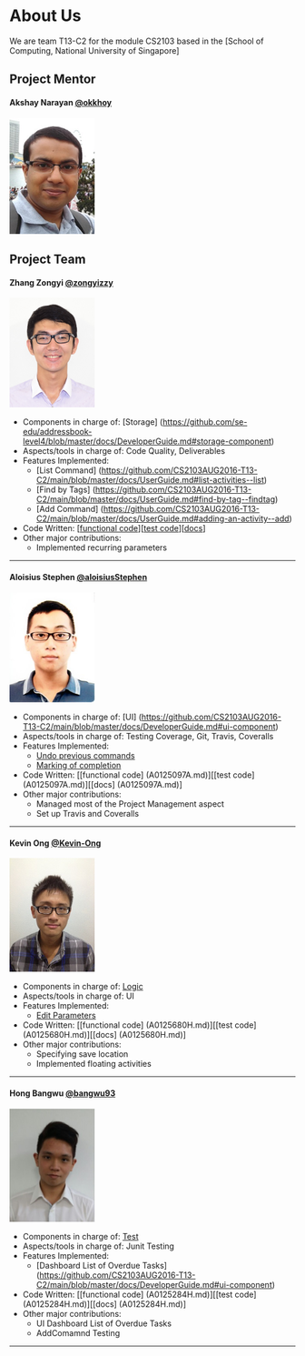 # About Us

We are team T13-C2 for the module CS2103 based in the [School of Computing, National University of Singapore]

## Project Mentor

#### Akshay Narayan [@okkhoy](https://github.com/okkhoy)
<img src="images/AkshayNarayan.jpg" width="150"><br>


## Project Team

#### Zhang Zongyi [@zongyizzy](http://github.com/zongyizzy)
<img src="images/Zongyi.jpg" width="150"><br>
* Components in charge of: [Storage] (https://github.com/se-edu/addressbook-level4/blob/master/docs/DeveloperGuide.md#storage-component)
* Aspects/tools in charge of: Code Quality, Deliverables
* Features Implemented:
  * [List Command] (https://github.com/CS2103AUG2016-T13-C2/main/blob/master/docs/UserGuide.md#list-activities--list)
  * [Find by Tags] (https://github.com/CS2103AUG2016-T13-C2/main/blob/master/docs/UserGuide.md#find-by-tag--findtag)
  * [Add Command] (https://github.com/CS2103AUG2016-T13-C2/main/blob/master/docs/UserGuide.md#adding-an-activity--add)
* Code Written: [[functional code](A0131813R.md)][[test code](A0131813R.md)][[docs](A0131813R.md)]
* Other major contributions:
  * Implemented recurring parameters
  
-----

#### Aloisius Stephen [@aloisiusStephen](https://github.com/aloisiusStephen)
<img src="images/Aloisius.jpg" width="150"><br> 
* Components in charge of: [UI] (https://github.com/CS2103AUG2016-T13-C2/main/blob/master/docs/DeveloperGuide.md#ui-component)
* Aspects/tools in charge of: Testing Coverage, Git, Travis, Coveralls
* Features Implemented:
  * [Undo previous commands](https://github.com/CS2103AUG2016-T13-C2/main/blob/master/docs/UserGuide.md#undoing-an-action--undo)
  * [Marking of completion](https://github.com/CS2103AUG2016-T13-C2/main/blob/master/docs/UserGuide.md#marking-an-activity-as-done-done)
* Code Written: [[functional code] (A0125097A.md)][[test code] (A0125097A.md)][[docs] (A0125097A.md)]
* Other major contributions:
  * Managed most of the Project Management aspect
  * Set up Travis and Coveralls

-----

#### Kevin Ong [@Kevin-Ong](https://github.com/Kevin-Ong)
<img src="images/KevinOng.jpg" width="150"><br>
* Components in charge of: [Logic](https://github.com/se-edu/addressbook-level4/blob/master/docs/DeveloperGuide.md#logic-component)
* Aspects/tools in charge of: UI
* Features Implemented:
  * [Edit Parameters](https://github.com/CS2103AUG2016-T13-C2/main/blob/master/docs/UserGuide.md#editing-an-activity--edit)
* Code Written: [[functional code] (A0125680H.md)][[test code] (A0125680H.md)][[docs] (A0125680H.md)]
* Other major contributions:
  * Specifying save location
  * Implemented floating activities

-----

#### Hong Bangwu [@bangwu93](https://github.com/bangwu93)
<img src="images/Bangwu.jpg" width="150"><br> 
* Components in charge of: [Test](https://github.com/CS2103AUG2016-T13-C2/main/blob/master/docs/DeveloperGuide.md#testing)
* Aspects/tools in charge of: Junit Testing
* Features Implemented:
  * [Dashboard List of Overdue Tasks]
  (https://github.com/CS2103AUG2016-T13-C2/main/blob/master/docs/DeveloperGuide.md#ui-component)
* Code Written: [[functional code] (A0125284H.md)][[test code] (A0125284H.md)][[docs] (A0125284H.md)]
* Other major contributions:
  * UI Dashboard List of Overdue Tasks 
  * AddComamnd Testing
  
-----